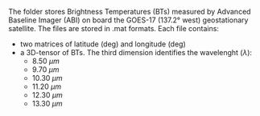The folder stores Brightness Temperatures (BTs) measured by Advanced Baseline Imager (ABI) on board the GOES-17 (137.2° west) geostationary satellite. 
The files are stored in .mat formats. 
Each file contains:
- two matrices of latitude (deg) and longitude (deg)
- a 3D-tensor of BTs. The third dimension identifies the wavelenght ($\lambda$):
    - 8.50 $\mu m$
    - 9.70 $\mu m$
    - 10.30 $\mu m$
    - 11.20 $\mu m$
    - 12.30 $\mu m$
    - 13.30 $\mu m$   
